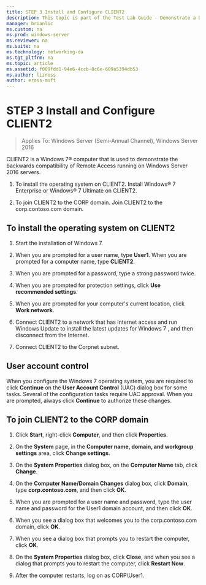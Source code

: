 ```yaml
---
title: STEP 3 Install and Configure CLIENT2
description: This topic is part of the Test Lab Guide - Demonstrate a DirectAccess Multisite Deployment for Windows Server 2016
manager: brianlic
ms.custom: na
ms.prod: windows-server
ms.reviewer: na
ms.suite: na
ms.technology: networking-da
ms.tgt_pltfrm: na
ms.topic: article
ms.assetid: f009fdd1-94e6-4ccb-8c6e-609a5394db53
ms.author: lizross
author: eross-msft
---
```

# STEP 3 Install and Configure CLIENT2

>Applies To: Windows Server (Semi-Annual Channel), Windows Server 2016

CLIENT2 is a  Windows 7&reg;  computer that is used to demonstrate the backwards compatibility of Remote Access running on Windows Server 2016 servers.  
  
1. To install the operating system on CLIENT2. Install Windows&reg; 7 Enterprise or Windows&reg; 7 Ultimate on CLIENT2.  
  
2. To join CLIENT2 to the CORP domain. Join CLIENT2 to the corp.contoso.com domain.  
  
## To install the operating system on CLIENT2  
  
1.  Start the installation of  Windows 7.  
  
2.  When you are prompted for a user name, type **User1**. When you are prompted for a computer name, type **CLIENT2**.  
  
3.  When you are prompted for a password, type a strong password twice.  
  
4.  When you are prompted for protection settings, click **Use recommended settings**.  
  
5.  When you are prompted for your computer's current location, click **Work network**.  
  
6.  Connect CLIENT2 to a network that has Internet access and run Windows Update to install the latest updates for  Windows 7 , and then disconnect from the Internet.  
  
7.  Connect CLIENT2 to the Corpnet subnet.  
  
## User account control  
When you configure the  Windows 7  operating system, you are required to click **Continue** on the **User Account Control** (UAC) dialog box for some tasks. Several of the configuration tasks require UAC approval. When you are prompted, always click **Continue** to authorize these changes.  
  
## To join CLIENT2 to the CORP domain  
  
1.  Click **Start**, right-click **Computer**, and then click **Properties**.  
  
2.  On the **System** page, in the **Computer name, domain, and workgroup settings** area, click **Change settings**.  
  
3.  On the **System Properties** dialog box, on the **Computer Name** tab, click **Change**.  
  
4.  On the **Computer Name/Domain Changes** dialog box, click **Domain**, type **corp.contoso.com**, and then click **OK**.  
  
5.  When you are prompted for a user name and password, type the user name and password for the User1 domain account, and then click **OK**.  
  
6.  When you see a dialog box that welcomes you to the corp.contoso.com domain, click **OK**.  
  
7.  When you see a dialog box that prompts you to restart the computer, click **OK**.  
  
8.  On the **System Properties** dialog box, click **Close**, and when you see a dialog that prompts you to restart the computer, click **Restart Now**.  
  
9. After the computer restarts, log on as CORP\User1.
